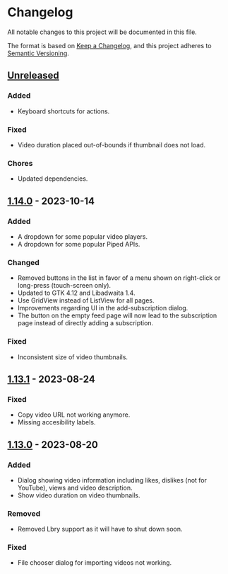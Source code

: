 # Changelog
All notable changes to this project will be documented in this file.

The format is based on [Keep a Changelog](https://keepachangelog.com/en/1.0.0/),
and this project adheres to [Semantic Versioning](https://semver.org/spec/v2.0.0.html).

## [Unreleased]

### Added

- Keyboard shortcuts for actions.

### Fixed

- Video duration placed out-of-bounds if thumbnail does not load.

### Chores

- Updated dependencies.

## [1.14.0] - 2023-10-14

### Added

- A dropdown for some popular video players.
- A dropdown for some popular Piped APIs.

### Changed

- Removed buttons in the list in favor of a menu shown on right-click or long-press (touch-screen only). 
- Updated to GTK 4.12 and Libadwaita 1.4.
- Use GridView instead of ListView for all pages.
- Improvements regarding UI in the add-subscription dialog.
- The button on the empty feed page will now lead to the subscription page instead of directly adding a subscription.

### Fixed

- Inconsistent size of video thumbnails.

## [1.13.1] - 2023-08-24

### Fixed

- Copy video URL not working anymore.
- Missing accesibility labels.

## [1.13.0] - 2023-08-20

### Added

- Dialog showing video information including likes, dislikes (not for YouTube), views and video description.
- Show video duration on video thumbnails.

### Removed

- Removed Lbry support as it will have to shut down soon.

### Fixed

- File chooser dialog for importing videos not working.

[Unreleased]: https://gitlab.com/schmiddi-on-mobile/pipeline/-/compare/v1.14.0...master
[1.14.0]: https://gitlab.com/schmiddi-on-mobile/pipeline/-/compare/v1.13.1...v1.14.0
[1.13.1]: https://gitlab.com/schmiddi-on-mobile/pipeline/-/compare/v1.13.0...v1.13.1
[1.13.0]: https://gitlab.com/schmiddi-on-mobile/pipeline/-/compare/v1.12.0...v1.13.0
